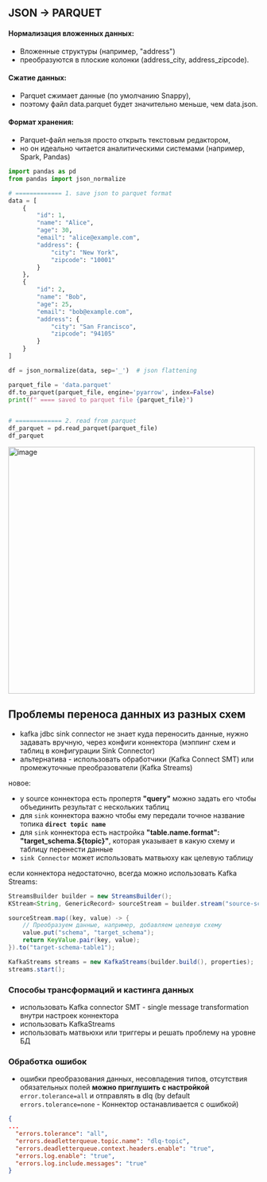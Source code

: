 ## JSON -> PARQUET

#### Нормализация вложенных данных:
- Вложенные структуры (например, "address")
- преобразуются в плоские колонки (address_city, address_zipcode).

#### Сжатие данных:
- Parquet сжимает данные (по умолчанию Snappy),
- поэтому файл data.parquet будет значительно меньше, чем data.json.

#### Формат хранения:
- Parquet-файл нельзя просто открыть текстовым редактором,
- но он идеально читается аналитическими системами (например, Spark, Pandas)

```python
import pandas as pd
from pandas import json_normalize

# ============= 1. save json to parquet format
data = [
    {
        "id": 1,
        "name": "Alice",
        "age": 30,
        "email": "alice@example.com",
        "address": {
            "city": "New York",
            "zipcode": "10001"
        }
    },
    {
        "id": 2,
        "name": "Bob",
        "age": 25,
        "email": "bob@example.com",
        "address": {
            "city": "San Francisco",
            "zipcode": "94105"
        }
    }
]

df = json_normalize(data, sep='_')  # json flattening

parquet_file = 'data.parquet'
df.to_parquet(parquet_file, engine='pyarrow', index=False)
print(f" ==== saved to parquet file {parquet_file}")


# ============= 2. read from parquet
df_parquet = pd.read_parquet(parquet_file)
df_parquet
```

<img width="496" alt="image" src="https://github.com/user-attachments/assets/7137d1c6-3f1c-4428-8b19-ce237ed421f2">


## Проблемы переноса данных из разных схем
- kafka jdbc sink connector не знает куда переносить данные, нужно задавать вручную, через конфиги коннектора (мэппинг схем и таблиц в конфигурации Sink Connector)
- альтернатива - использовать обработчики (Kafka Connect SMT) или промежуточные преобразователи (Kafka Streams)

новое:
- у source коннектора есть пропертя **"query"** можно задать его чтобы объединить результат с нескольких таблиц
- для `sink` коннектора важно чтобы ему передали точное название топика **`direct topic name`**
- для `sink` коннектора есть настройка **"table.name.format": "target_schema.${topic}"**, которая указывает в какую схему и таблицу перенести данные
- `sink Connector` может использовать матвьюху как целевую таблицу

если коннектора недостаточно, всегда можно использовать Kafka Streams:

```java
StreamsBuilder builder = new StreamsBuilder();
KStream<String, GenericRecord> sourceStream = builder.stream("source-schema-table1");

sourceStream.map((key, value) -> {
    // Преобразуем данные, например, добавляем целевую схему
    value.put("schema", "target_schema");
    return KeyValue.pair(key, value);
}).to("target-schema-table1");

KafkaStreams streams = new KafkaStreams(builder.build(), properties);
streams.start();
```

### Способы трансформаций и кастинга данных
- использовать Kafka connector SMT - single message transformation внутри настроек коннектора
- использовать KafkaStreams
- использовать матвьюхи или триггеры и решать проблему на уровне БД

### Обработка ошибок
- ошибки преобразования данных, несовпадения типов, отсутствия обязательных полей **можно приглушить с настройкой** `error.tolerance=all` и отправлять в dlq (by default `errors.tolerance=none` - Коннектор останавливается с ошибкой)
```json
{
...
  "errors.tolerance": "all",
  "errors.deadletterqueue.topic.name": "dlq-topic",
  "errors.deadletterqueue.context.headers.enable": "true",
  "errors.log.enable": "true",
  "errors.log.include.messages": "true"
}
```
